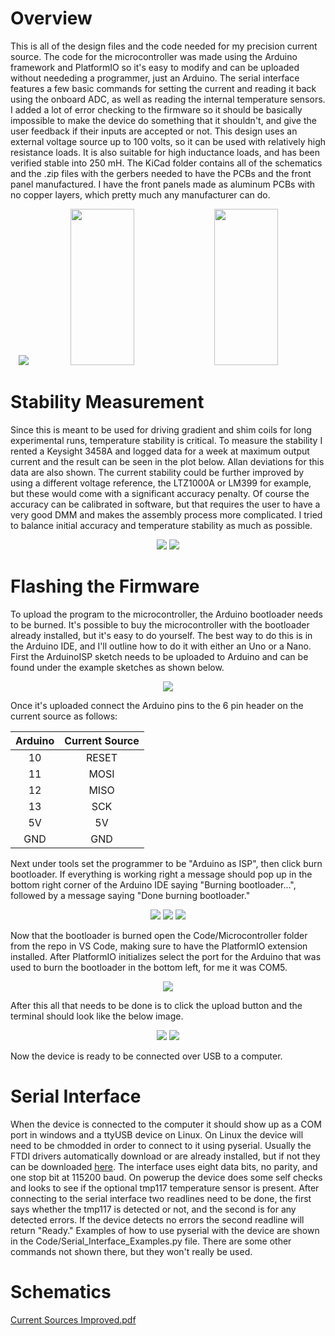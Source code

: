 # Overview
This is all of the design files and the code needed for my precision current source. The code for the microcontroller was made using the Arduino framework and PlatformIO so it's easy to modify and can be uploaded without neededing a programmer, just an Arduino. The serial interface features a few basic commands for setting the current and reading it back using the onboard ADC, as well as reading the internal temperature sensors. I added a lot of error checking to the firmware so it should be basically impossible to make the device do something that it shouldn't, and give the user feedback if their inputs are accepted or not. This design uses an external voltage source up to 100 volts, so it can be used with relatively high resistance loads. It is also suitable for high inductance loads, and has been verified stable into 250 mH. The KiCad folder contains all of the schematics and the .zip files with the gerbers needed to have the PCBs and the front panel manufactured. I have the front panels made as aluminum PCBs with no copper layers, which pretty much any manufacturer can do.

<p align="center">
  <img src=https://github.com/user-attachments/assets/c5d25695-98c0-4fc6-a0a8-a178284d2bb7 />
  <img src=https://github.com/user-attachments/assets/159fc946-f35d-427a-823e-23750d6b0d00 width="45%" height="250px" />
  <img src=https://github.com/user-attachments/assets/4047fc3a-19de-4ba4-a13d-b69d08dfd4a1 width="45%" height="250px" />
</p>

# Stability Measurement
Since this is meant to be used for driving gradient and shim coils for long experimental runs, temperature stability is critical. To measure the stability I rented a Keysight 3458A and logged data for a week at maximum output current and the result can be seen in the plot below. Allan deviations for this data are also shown. The current stability could be further improved by using a different voltage reference, the LTZ1000A or LM399 for example, but these would come with a significant accuracy penalty. Of course the accuracy can be calibrated in software, but that requires the user to have a very good DMM and makes the assembly process more complicated. I tried to balance initial accuracy and temperature stability as much as possible.

<p align="center">
  <img src=https://github.com/user-attachments/assets/0c841162-d0d3-4aff-b783-4f881fc1e3cc />
  <img src=https://github.com/user-attachments/assets/ae9102fe-52ee-4cb9-8865-a3c8f8de0e02 />
</p>

# Flashing the Firmware
To upload the program to the microcontroller, the Arduino bootloader needs to be burned. It's possible to buy the microcontroller with the bootloader already installed, but it's easy to do yourself. The best way to do this is in the Arduino IDE, and I'll outline how to do it with either an Uno or a Nano. First the ArduinoISP sketch needs to be uploaded to Arduino and can be found under the example sketches as shown below.

<p align="center">
 <img src=https://github.com/user-attachments/assets/20c8d19b-1148-4c20-8540-05499a6f8e7e />
</p>

Once it's uploaded connect the Arduino pins to the 6 pin header on the current source as follows:


  | Arduino | Current Source |
  |:-------:|:--------------:|
  |    10   |    RESET       |
  |    11   |    MOSI        |
  |    12   |    MISO        |
  |    13   |    SCK         |
  |    5V   |    5V          |
  |   GND   |    GND         |


Next under tools set the programmer to be "Arduino as ISP", then click burn bootloader. If everything is working right a message should pop up in the bottom right corner of the Arduino IDE saying "Burning bootloader...", followed by a message saying "Done burning bootloader."
<p align="center">
  <img src=https://github.com/user-attachments/assets/8915f8ca-b316-46a5-80d0-961a422a1a06 />
  <img src=https://github.com/user-attachments/assets/d5e70085-ea2d-4b31-bed8-474886d6a417 />
  <img src=https://github.com/user-attachments/assets/261dac4a-f4db-41c6-ae22-c2dcec10fc9d />
</p>

Now that the bootloader is burned open the Code/Microcontroller folder from the repo in VS Code, making sure to have the PlatformIO extension installed. After PlatformIO initializes select the port for the Arduino that was used to burn the bootloader in the bottom left, for me it was COM5.
<p align="center">
  <Img src=https://github.com/user-attachments/assets/bcefc186-d4b8-4972-8e65-b901564c9881 />
</p>

After this all that needs to be done is to click the upload button and the terminal should look like the below image.
<p align="center">
  <Img src=https://github.com/user-attachments/assets/629b103b-d0d7-43b1-95bc-183c9badbdb2 />
  <Img src=https://github.com/user-attachments/assets/536357de-a0ee-4a5f-8675-916f626b76a4 />
</p>

Now the device is ready to be connected over USB to a computer.


# Serial Interface
When the device is connected to the computer it should show up as a COM port in windows and a ttyUSB device on Linux. On Linux the device will need to be chmodded in order to connect to it using pyserial. Usually the FTDI drivers automatically download or are already installed, but if not they can be downloaded [here](https://ftdichip.com/drivers/vcp-drivers/). The interface uses eight data bits, no parity, and one stop bit at 115200 baud. On powerup the device does some self checks and looks to see if the optional tmp117 temperature sensor is present. After connecting to the serial interface two readlines need to be done, the first says whether the tmp117 is detected or not, and the second is for any detected errors. If the device detects no errors the second readline will return "Ready." Examples of how to use pyserial with the device are shown in the Code/Serial_Interface_Examples.py file. There are some other commands not shown there, but they won't really be used.

# Schematics
[Current Sources Improved.pdf](https://github.com/user-attachments/files/19999553/Current.Sources.Improved.pdf)

